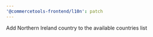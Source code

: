 ```yaml
---
'@commercetools-frontend/l10n': patch
---
```


Add Northern Ireland country to the available countries list

